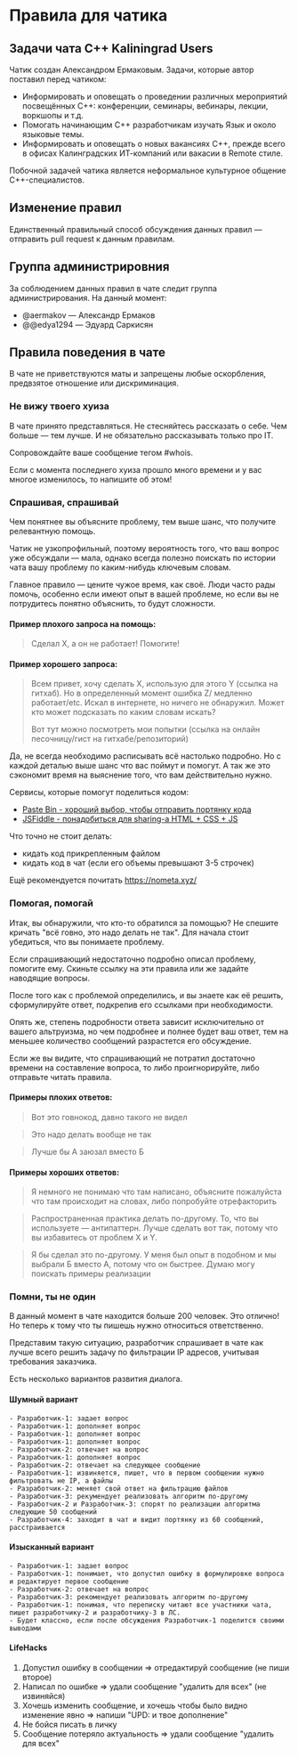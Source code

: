# Правила для чатика
## Задачи чата С++ Kaliningrad Users
Чатик создан Александром Ермаковым.
Задачи, которые автор поставил перед чатиком:
- Информировать и оповещать о проведении различных мероприятий посвещённых С++: конференции, семинары, вебинары, лекции, воркшопы и т.д.
- Помогать начинающим  C++ разработчикам изучать Язык и около языковые темы.
- Информировать и оповещать о новых вакансиях С++, прежде всего в офисах Калинградских ИТ-компаний или вакасии в Remote стиле.

Побочной задачей чатика является неформальное культурное общение С++-специалистов. 

## Изменение правил
Единственный правильный способ обсуждения данных правил — отправить pull request к данным правилам.  

## Группа администрировния     
За соблюдением данных правил в чате следит группа администрирования. На данный момент:
- @aermakov — Александр Ермаков 
- @@edya1294 — Эдуард Саркисян

## Правила поведения в чате

В чате не приветствуются маты и запрещены любые оскорбления, предвзятое отношение или дискриминация.

### Не вижу твоего хуиза

В чате принято представляться. Не стесняйтесь рассказать о себе. Чем больше — тем лучше. И не обязательно рассказывать только про IT. 

Сопровождайте ваше сообщение тегом #whois.

Если с момента последнего хуиза прошло много времени и у вас многое изменилось, то напишите об этом!

### Спрашивая, спрашивай

Чем понятнее вы объясните проблему, тем выше шанс, что получите релевантную помощь.

Чатик не узкопрофильный, поэтому вероятность того, что ваш вопрос уже обсуждали — мала, однако всегда полезно поискать по истории чата вашу проблему по каким-нибудь ключевым словам.

Главное правило — цените чужое время, как своё. Люди часто рады помочь, особенно если имеют опыт в вашей  проблеме, но если вы не потрудитесь понятно объяснить, то будут сложности.

#### Пример плохого запроса на помощь:
> Сделал Х, а он не работает! Помогите!

#### Пример хорошего запроса:
> Всем привет, хочу сделать Х, использую для этого Y (ссылка на гитхаб). Но в определенный момент ошибка Z/ медленно работает/etc. Искал в интернете, но ничего не обнаружил. Может кто может подсказать по каким словам искать?
>
> Вот тут можно посмотреть мои попытки (ссылка на онлайн песочницу/гист на гитхабе/репозиторий)

Да, не всегда необходимо расписывать всё настолько подробно. Но с каждой деталью выше шанс что вас поймут и помогут. А так же это сэкономит время на выяснение того, что вам действительно нужно.

Сервисы, которые помогут поделиться кодом:
- [Paste Bin - хороший выбор, чтобы отправить портянку кода](https://pastebin.com/)
- [JSFiddle - понадобиться для sharing-a HTML + CSS + JS](https://jsfiddle.net/)

Что точно не стоит делать:
- кидать код прикрепленным файлом
- кидать код в чат (если его объемы превышают 3-5 строчек)

Ещё рекомендуется почитать https://nometa.xyz/

### Помогая, помогай

Итак, вы обнаружили, что кто-то обратился за помощью? Не спешите кричать "всё говно, это надо делать не так". Для начала стоит убедиться, что вы понимаете проблему.

Если спрашивающий недостаточно подробно описал проблему, помогите ему. Скиньте ссылку на эти правила или же задайте наводящие вопросы.

После того как с проблемой определились, и вы знаете как её решить, сформулируйте ответ, подкрепив его ссылками при необходимости.

Опять же, степень подробности ответа зависит исключительно от вашего альтруизма, но чем подробнее и полнее будет ваш ответ, тем на меньшее количество сообщений разрастется его обсуждение.

Если же вы видите, что спрашивающий не потратил достаточно времени на составление вопроса, то либо проигнорируйте, либо отправьте читать правила.

#### Примеры плохих ответов:
> Вот это говнокод, давно такого не видел

> Это надо делать вообще не так

> Лучше бы A заюзал вместо Б

#### Примеры хороших ответов:
> Я немного не понимаю что там написано, объясните пожалуйста что там происходит на словах, либо попробуйте отрефакторить

> Распространенная практика делать по-другому. То, что вы используете — антипаттерн. Лучше сделать вот так, потому что вы избавитесь от проблем X и Y.

> Я бы сделал это по-другому. У меня был опыт в подобном и мы выбрали Б вместо А, потому что он быстрее. Думаю могу поискать примеры реализации
    
### Помни, ты не один

В данный момент в чате находится больше 200 человек. Это отлично! Но теперь к тому что ты пишешь нужно относиться ответственно. 

Представим такую ситуацию, разработчик спрашивает в чате как лучше всего решить задачу по фильтрации IP адресов, учитывая требования заказчика. 

Есть несколько вариантов развития диалога.

#### Шумный вариант

    - Разработчик-1: задает вопрос
    - Разработчик-1: дополняет вопрос
    - Разработчик-1: дополняет вопрос
    - Разработчик-1: дополняет вопрос
    - Разработчик-2: отвечает на вопрос
    - Разработчик-1: дополняет вопрос
    - Разработчик-2: отвечает на следующее сообщение
    - Разработчик-1: извиняется, пишет, что в первом сообщении нужно фильтровать не IP, а файлы
    - Разработчик-2: меняет свой ответ на фильтрацию файлов
    - Разработчик-3: рекумендует реализовать алгоритм по-другому
    - Разработчик-2 и Разработчик-3: спорят по реализации алгоритма следующие 50 сообщений
    - Разработчик-4: заходит в чат и видит портянку из 60 сообщений, расстраивается
    
#### Изысканный вариант

    - Разработчик-1: задает вопрос
    - Разработчик-1: понимает, что допустил ошибку в формулировке вопроса и редактирует первое сообщение
    - Разработчик-2: отвечает на вопрос
    - Разработчик-3: рекомендует реализовать алгоритм по-другому
    - Разработчик-1: понимая, что переписку читают все участники чата, пишет разработчику-2 и разработчику-3 в ЛС. 
    - Будет классно, если после обсуждения Разработчик-1 поделится своими выводами
    
#### LifeHacks

1. Допустил ошибку в сообщении => отредактируй сообщение (не пиши второе)
2. Написал по ошибке => удали сообщение "удалить для всех" (не извиняйся)
3. Хочешь изменить сообщение, и хочешь чтобы было видно изменение явно => напиши "UPD: и твое дополнение"
4. Не бойся писать в личку
5. Сообщение потеряло актуальность => удали сообщение "удалить для всех"
